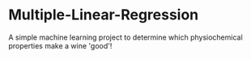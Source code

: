 # Multiple-Linear-Regression
A simple machine learning project to determine which physiochemical properties make a wine 'good'!

